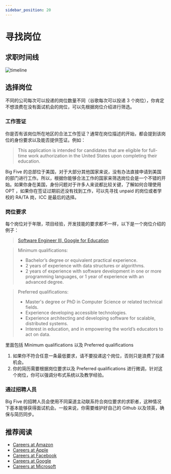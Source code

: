 ```yaml
---
sidebar_position: 20
---
```


# 寻找岗位

## 求职时间线

![timeline](/img/job/timeline.svg)

## 选择岗位
不同的公司每次可以投递的岗位数量不同（谷歌每次可以投递 3 个岗位），你肯定不想浪费在没有面试机会的岗位，可以先根据岗位介绍进行筛选。

### 工作签证
你是否有该岗位所在地区的合法工作签证？通常在岗位描述的开始，都会提到该岗位的身份要求以及能否提供签证。例如：

> This application is intended for candidates that are eligible for full-time work authorization in the United States upon completing their education. 

Big Five 的总部位于美国，对于大部分其他国家来说，没有办法直接申请到美国的部门进行工作。所以，根据你能够合法工作的国家来筛选岗位会是一个不错的开始。如果你身在美国，身份问题对于许多人来说都比较关键，了解如何合理使用 OPT ，如果你在签证过期前还没有找到工作，可以先寻找 unpaid 的岗位或者学校的 RA/TA 岗，ICC 是最后的选择。

### 岗位要求
每个岗位对于年限，项目经验，开发技能的要求都不一样，以下是一个岗位介绍的例子：

> [Software Engineer III, Google for Education](https://careers.google.com/jobs/results/115879276110062278-software-engineer-iii-google-for-education/)

> Minimum qualifications:
> - Bachelor’s degree or equivalent practical experience.
> - 2 years of experience with data structures or algorithms.
> - 2 years of experience with software development in one or more programming languages, or 1 year of experience with an advanced degree.

> Preferred qualifications:
> - Master's degree or PhD in Computer Science or related technical fields.
> - Experience developing accessible technologies.
> - Experience architecting and developing software for scalable, distributed systems.
> - Interest in education, and in empowering the world’s educators to act on data.

里面包括 Minimum qualifications 以及 Preferred qualifications
1. 如果你不符合任意一条最低要求，请不要投递这个岗位，否则只是浪费了投递机会。
2. 你的简历需要根据岗位要求以及 Preferred qualifications 进行微调，针对这个岗位，你可以强调分布式系统以及教学经验。

### 通过招聘人员
Big Five 的招聘人员会使用不同渠道主动联系符合岗位要求的求职者，这种情况下基本能够获得面试机会。一般来说，你需要维护好自己的 Github 以及领英，确保与简历同步。

## 推荐阅读
- [Careers at Amazon](https://www.amazon.jobs/)
- [Careers at Apple](https://www.apple.com/careers/us/)
- [Careers at Facebook](https://www.facebook.com/careers/jobs/)
- [Careers at Google](https://careers.google.com/)
- [Careers at Microsoft](https://careers.microsoft.com/us/en)
